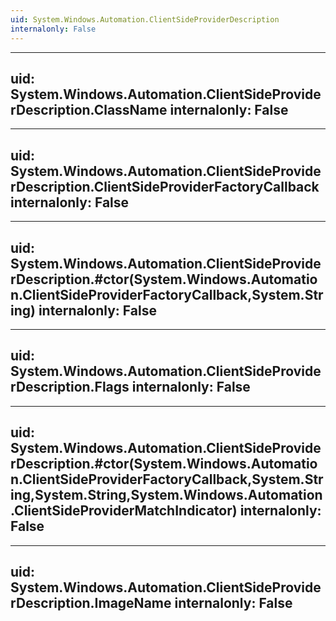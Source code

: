 ```yaml
---
uid: System.Windows.Automation.ClientSideProviderDescription
internalonly: False
---
```


---
uid: System.Windows.Automation.ClientSideProviderDescription.ClassName
internalonly: False
---

---
uid: System.Windows.Automation.ClientSideProviderDescription.ClientSideProviderFactoryCallback
internalonly: False
---

---
uid: System.Windows.Automation.ClientSideProviderDescription.#ctor(System.Windows.Automation.ClientSideProviderFactoryCallback,System.String)
internalonly: False
---

---
uid: System.Windows.Automation.ClientSideProviderDescription.Flags
internalonly: False
---

---
uid: System.Windows.Automation.ClientSideProviderDescription.#ctor(System.Windows.Automation.ClientSideProviderFactoryCallback,System.String,System.String,System.Windows.Automation.ClientSideProviderMatchIndicator)
internalonly: False
---

---
uid: System.Windows.Automation.ClientSideProviderDescription.ImageName
internalonly: False
---
